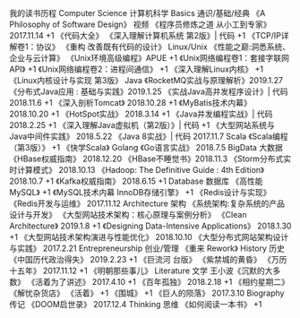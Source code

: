 我的读书历程
Computer Science 计算机科学
Basics 通识/基础/经典
 《A Philosophy of Software Design》 视频
 《程序员修炼之道 从小工到专家》 2017.11.14  +1
 《代码大全》
 《深入理解计算机系统 第2版》| 代码 +1
 《TCP/IP详解卷1：协议》
 《重构 改善既有代码的设计》
Linux/Unix
 《性能之巅:洞悉系统、企业与云计算》
 《Unix环境高级编程》APUE +1
 《Unix网络编程卷1：套接字联网API》 +1
 《Unix网络编程卷2：进程间通信》 +1
 《深入理解Linux内核》 +1
 《Linux内核设计与实现 第3版》
Java
 《RocketMQ实战与原理解析》2019.1.27
 《分布式Java应用 : 基础与实践》2019.1.25
 《实战Java高并发程序设计》| 代码 2018.11.6 +1
 《深入剖析Tomcat》 2018.10.28 +1
 《MyBatis技术内幕》 2018.10.20 +1
 《HotSpot实战》 2018.3.14 +1
 《Java并发编程实战》| 代码 2018.2.25  +1
 《深入理解Java虚拟机（第2版）》| 代码  +1
 《大型网站系统与Java中间件实践》 2018.5.22
 《Java 8实战》| 代码 2017.11.7
Scala
 《Scala编程（第3版）》  +1
 《快学Scala》
Golang
 《Go语言实战》 2018.7.5
BigData 大数据
 《HBase权威指南》 2018.12.20
 《HBase不睡觉书》2018.11.3
 《Storm分布式实时计算模式》 2018.10.13
 《Hadoop: The Definitive Guide : 4th Edition》 2018.10.7  +1
 《Kafka权威指南》 2018.6.15 +1
Database 数据库
 《高性能MySQL》 +1
 《MySQL技术内幕 InnoDB存储引擎》 +1
 《Redis设计与实现》
 《Redis开发与运维》 2017.11.12
Architecture 架构
 《系统架构:复杂系统的产品设计与开发》
 《大型网站技术架构：核心原理与案例分析》
 《Clean Architecture》 2019.1.8 +1
 《Designing Data-Intensive Applications》 2018.1.30 +1
 《大型网站技术架构演进与性能优化》 2018.10.10
 《大型分布式网站架构设计与实践》 2017.2.21
Entrepreneurship 创业/管理
 《重来 Rework》
History 历史
 《中国历代政治得失》 2019.2.23  +1
 《巨流河 台版》
 《紫禁城的黄昏》
 《万历十五年》 2017.11.12  +1
 《明朝那些事儿》
Literature 文学
 王小波《沉默的大多数》
 《活着为了讲述》 2017.4.10  +1
 《百年孤独》 2018.2.18  +1
 《相约星期二》
 《解忧杂货店》
 《活着》  +1
 《围城》  +1
 《巨人的陨落》 2017.3.10
Biography 传记
 《DOOM启世录》 2017.12.4
Thinking 思维
 《如何阅读一本书》 +1
